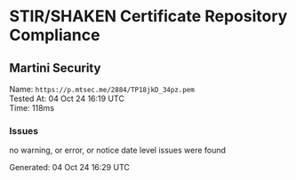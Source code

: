 # STIR/SHAKEN Certificate Repository Compliance

## Martini Security

Name: `https://p.mtsec.me/2884/TP18jkD_34pz.pem`\
Tested At: 04 Oct 24 16:19 UTC\
Time: 118ms

### Issues

no warning, or error, or notice date level issues were found

Generated: 04 Oct 24 16:29 UTC
